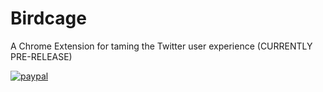 # Birdcage

A Chrome Extension for taming the Twitter user experience
(CURRENTLY PRE-RELEASE)

[![paypal](https://www.paypalobjects.com/en_US/i/btn/btn_donateCC_LG.gif)](https://www.paypal.com/cgi-bin/webscr?cmd=_s-xclick&hosted_button_id=AH53PTEW2UAAJ)
